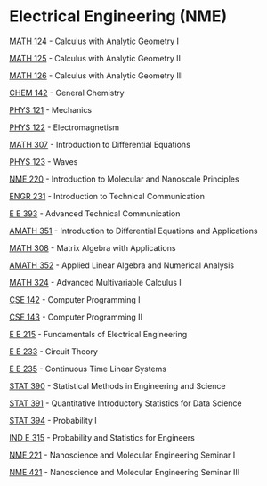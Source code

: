 # Electrical Engineering (NME)

[MATH 124](<https://myplan.uw.edu/course/#/courses/MATH 124>) - Calculus with Analytic Geometry I

[MATH 125](<https://myplan.uw.edu/course/#/courses/MATH 125>) - Calculus with Analytic Geometry II

[MATH 126](<https://myplan.uw.edu/course/#/courses/MATH 126>) - Calculus with Analytic Geometry III

[CHEM 142](<https://myplan.uw.edu/course/#/courses/CHEM 142>) - General Chemistry

[PHYS 121](<https://myplan.uw.edu/course/#/courses/PHYS 121>) - Mechanics

[PHYS 122](<https://myplan.uw.edu/course/#/courses/PHYS 122>) - Electromagnetism

[MATH 307](<https://myplan.uw.edu/course/#/courses/MATH 307>) - Introduction to Differential Equations

[PHYS 123](<https://myplan.uw.edu/course/#/courses/PHYS 123>) - Waves

[NME 220](<https://myplan.uw.edu/course/#/courses/NME 220>) - Introduction to Molecular and Nanoscale Principles

[ENGR 231](<https://myplan.uw.edu/course/#/courses/ENGR 231>) - Introduction to Technical Communication

[E E 393](<https://myplan.uw.edu/course/#/courses/E E 393>) - Advanced Technical Communication

[AMATH 351](<https://myplan.uw.edu/course/#/courses/AMATH 351>) - Introduction to Differential Equations and Applications

[MATH 308](<https://myplan.uw.edu/course/#/courses/MATH 308>) - Matrix Algebra with Applications

[AMATH 352](<https://myplan.uw.edu/course/#/courses/AMATH 352>) - Applied Linear Algebra and Numerical Analysis

[MATH 324](<https://myplan.uw.edu/course/#/courses/MATH 324>) - Advanced Multivariable Calculus I

[CSE 142](<https://myplan.uw.edu/course/#/courses/CSE 142>) - Computer Programming I

[CSE 143](<https://myplan.uw.edu/course/#/courses/CSE 143>) - Computer Programming II

[E E 215](<https://myplan.uw.edu/course/#/courses/E E 215>) - Fundamentals of Electrical Engineering

[E E 233](<https://myplan.uw.edu/course/#/courses/E E 233>) - Circuit Theory

[E E 235](<https://myplan.uw.edu/course/#/courses/E E 235>) - Continuous Time Linear Systems

[STAT 390](<https://myplan.uw.edu/course/#/courses/STAT 390>) - Statistical Methods in Engineering and Science

[STAT 391](<https://myplan.uw.edu/course/#/courses/STAT 391>) - Quantitative Introductory Statistics for Data Science

[STAT 394](<https://myplan.uw.edu/course/#/courses/STAT 394>) - Probability I

[IND E 315](<https://myplan.uw.edu/course/#/courses/IND E 315>) - Probability and Statistics for Engineers

[NME 221](<https://myplan.uw.edu/course/#/courses/NME 221>) - Nanoscience and Molecular Engineering Seminar I

[NME 421](<https://myplan.uw.edu/course/#/courses/NME 421>) - Nanoscience and Molecular Engineering Seminar III

